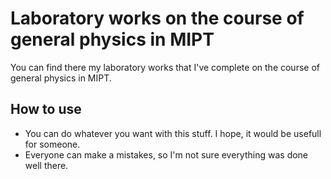 # Laboratory works on the course of general physics in MIPT
You can find there my laboratory works that I've complete on the course of general physics in MIPT.
## How to use
* You can do whatever you want with this stuff. I hope, it would be usefull for someone.
* Everyone can make a mistakes, so I'm not sure everything was done well there.